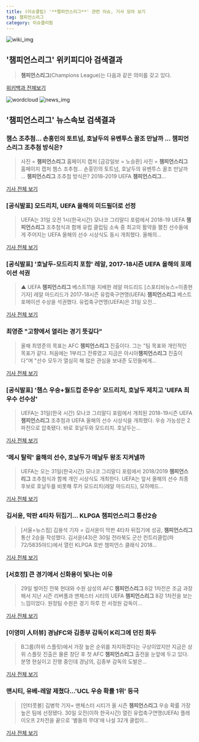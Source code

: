 ```yaml
---
title: (이슈클립) '**챔피언스리그**' 관련 이슈, 기사 모아 보기
tag: 챔피언스리그
category: 이슈클리핑
---
```

![wiki_img](https://user-images.githubusercontent.com/42597476/44503234-41136a80-a6d0-11e8-9071-6fc6418eafe4.png)
## **'**챔피언스리그**'** 위키피디아 검색결과
>**챔피언스리그**(Champions League)는 다음과 같은 의미를 갖고 있다.

<a href="https://ko.wikipedia.org/wiki/챔피언스리그" target="_blank">위키백과 전체보기</a>

![wordcloud](https://s3.ap-northeast-2.amazonaws.com/lyrics101-wordcloud/2018-08-31-1535650780.png)
![news_img](https://user-images.githubusercontent.com/42597476/44507050-1206f400-a6e4-11e8-8d98-7ffbfebb353f.png)
## **'**챔피언스리그**'** 뉴스속보 검색결과
### 챔스 조추첨... 손흥민의 토트넘, 호날두의 유벤투스 꿀조 만날까 ... **챔피언스리그** 조추첨 방식은?

>사진 = **챔피언스리그** 홈페이지 캡처 [금강일보 = 노승환] 사진 = **챔피언스리그** 홈페이지 캡처 챔스 조추첨... 손흥민의 토트넘, 호날두의 유벤투스 꿀조 만날까 ... **챔피언스리그** 조추첨 방식은? 2018-2019 UEFA **챔피언스리그**...

<a href="http://www.ggilbo.com/news/articleView.html?idxno=541263" target="_blank">기사 전체 보기</a>

### [공식발표] 모드리치, UEFA 올해의 미드필더로 선정

>UEFA는 31일 오전 1시(한국시간) 모나코 그리말디 포럼에서 2018-19 UEFA **챔피언스리그** 조추첨식과 함께 유럽 클럽팀 소속 중 최고의 활약을 펼친 선수들에게 주어지는 UEFA 올해의 선수 시상식도 동시 개최했다. 올해의...

<a href="http://www.interfootball.co.kr/news/articleView.html?idxno=237236" target="_blank">기사 전체 보기</a>

### [공식발표] '호날두-모드리치 포함' 레알, 2017-18시즌 UEFA 올해의 포메이션 석권

>▲ UEFA **챔피언스리그** 베스트11을 지배한 레알 마드리드 [스포티비뉴스=이종현 기자] 레알 마드리드가 2017-18시즌 유럽축구연맹(UEFA) **챔피언스리그** 베스트 포메이션 수상을 석권했다. 유럽축구연맹(UEFA)은 31일 오전...

<a href="http://www.spotvnews.co.kr/?mod=news&act=articleView&idxno=234109" target="_blank">기사 전체 보기</a>

### 최영준 "고향에서 열리는 경기 뜻깊다"

>올해 최영준의 목표는 AFC **챔피언스리그** 진출이다. 그는 "팀 목표와 개인적인 목표가 같다. 처음에는 1부리그 잔류였고 지금은 아시아**챔피언스리그** 진출이다"며 "선수 모두가 열심히 해 많은 관심을 보내준 도민들에게...

<a href="http://www.gnnews.co.kr/news/articleView.html?idxno=336839" target="_blank">기사 전체 보기</a>

### [공식발표] '챔스 우승+월드컵 준우승' 모드리치, 호날두 제치고 'UEFA 최우수 선수상'

>UEFA는 31일(한국 시간) 모나코 그리말디 포럼에서 개최된 2018-19시즌 UEFA **챔피언스리그** 조추첨과 UEFA 올해의 선수 시상식을 개최했다. 우승 가능성은 2파전으로 압축됐다. 바로 호날두와 모드리치. 호날두는...

<a href="http://www.spotvnews.co.kr/?mod=news&act=articleView&idxno=234108" target="_blank">기사 전체 보기</a>

### '메시 탈락' 올해의 선수, 호날두가 메날두 왕조 지켜낼까

>UEFA는 오는 31일(한국시간) 모나코 그리말디 포럼에서 2018/2019 **챔피언스리그** 조추첨식과 함께 개인 시상식도 개최한다. UEFA는 앞서 올해의 선수 최종후보로 호날두를 비롯해 루카 모드리치(레알 마드리드), 모하메드...

<a href="http://www.sportalkorea.com/news/view.php?gisa_uniq=2018083016341555&section_code=20&cp=se&gomb=1" target="_blank">기사 전체 보기</a>

### 김서윤, 막판 4타차 뒤집기... KLPGA **챔피언스리그** 통산2승

>[서울=뉴스핌] 김용석 기자 = 김서윤이 막판 4타차 뒤집기에 성공, **챔피언스리그** 통산 2승을 작성했다.   김서윤(43)은 30일 전라북도 군산 컨트리클럽(파72/5835야드)에서 열린 KLPGA 호반 챔피언스 클래식 2018...

<a href="http://www.newspim.com/news/view/20180830000469" target="_blank">기사 전체 보기</a>

### [서호정] 큰 경기에서 신화용이 빛나는 이유

>29일 벌어진 전북 현대와 수원 삼성의 AFC **챔피언스리그** 8강 1차전은 조금 과장해서 지난 시즌 리버풀과 맨체스터 시티의 UEFA **챔피언스리그** 8강 1차전을 보는 느낌이었다. 원정팀 수원은 경기 하루 전 서정원 감독이...

<a href="http://sports.news.naver.com/kfootball/news/read.nhn?oid=452&aid=0000000818" target="_blank">기사 전체 보기</a>

### [이영미 人터뷰] 경남FC와 김종부 감독이 K리그에 던진 화두

>B그룹(하위 스플릿)에서 가장 높은 순위를 차지하겠다는 구상이었지만 지금은 상위 스플릿 진출은 물론 창단 후 첫 AFC **챔피언스리그** 출전을 눈앞에 두고 있다. 분명 현실이고 진행 중인데 경남의, 김종부 감독의 도발은...

<a href="http://sports.news.naver.com/kfootball/news/read.nhn?oid=380&aid=0000001171" target="_blank">기사 전체 보기</a>

### 맨시티, 유베-레알 제쳤다...'UCL 우승 확률 1위' 등극

>[인터풋볼] 김병학 기자= 맨체스터 시티가 올 시즌 **챔피언스리그** 우승 확률 가장 높은 팀에 선정됐다. 30일 오전(이하 한국시간) 열린 유럽축구연맹(UEFA) 플레이오프 2차전을 끝으로 '별들의 무대'에 나설 32개 클럽이...

<a href="http://www.interfootball.co.kr/news/articleView.html?idxno=237222" target="_blank">기사 전체 보기</a>


